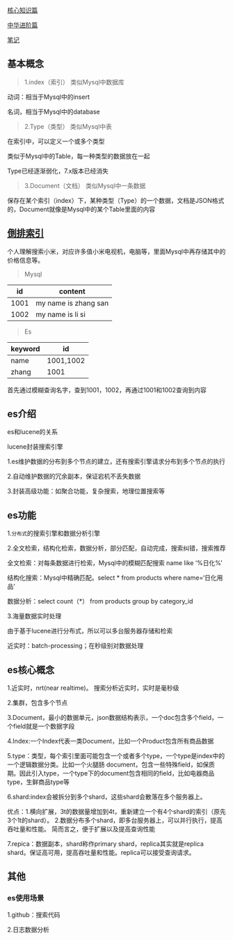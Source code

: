 [核心知识篇](https://www.bilibili.com/video/BV1q4411H78W?from=search&seid=13530847718984283373)

[中华进阶篇](https://www.bilibili.com/video/BV1p4411h7gy?from=search&seid=13530847718984283373)

[笔记](https://blog.csdn.net/tototuzuoquan/article/details/75395834)

## 基本概念

> 1.index（索引）   类似Mysql中数据库

动词：相当于Mysql中的insert

名词，相当于Mysql中的database 

> 2.Type（类型）  类似Mysql中表

在索引中，可以定义一个或多个类型

类似于Mysql中的Table，每一种类型的数据放在一起

Type已经逐渐弱化，7.x版本已经消失

> 3.Document（文档）  类似Mysql中一条数据

保存在某个索引（index）下，某种类型（Type）的一个数据，文档是JSON格式的，Document就像是Mysql中的某个Table里面的内容

## [倒排索引](https://www.sohu.com/a/306244095_463994)

个人理解搜索小米，对应许多值小米电视机，电脑等，里面Mysql中再存储其中的价格信息等。

> Mysql

| id   | content              |
| ---- | -------------------- |
| 1001 | my name is zhang san |
| 1002 | my name is li si     |

> Es

| keyword | id        |
| ------- | --------- |
| name    | 1001,1002 |
| zhang   | 1001      |

首先通过模糊查询名字，查到1001，1002，再通过1001和1002查询到内容

## es介绍

es和lucene的关系

lucene封装搜索引擎

1.es维护数据的分布到多个节点的建立，还有搜索引擎请求分布到多个节点的执行

2.自动维护数据的冗余副本，保证宕机不丢失数据

3.封装高级功能：如聚合功能，复杂搜索，地理位置搜索等

## es功能

1.```分布式```的搜索引擎和数据分析引擎

2.全文检索，结构化检索，数据分析，部分匹配，自动完成，搜索纠错，搜索推荐

全文检索：对每条数据进行检索，Mysql中的模糊匹配搜索  name like ‘%日化%’

结构化搜索：Mysql中精确匹配。select * from products where name=‘日化用品’

数据分析：select count（*） from products group by category_id

3.海量数据实时处理

由于基于lucene进行分布式，所以可以多台服务器存储和检索

近实时：batch-processing；在秒级别对数据处理

## es核心概念

1.近实时，nrt(near realtime)。 搜索分析近实时，实时是毫秒级

2.集群，包含多个节点

3.Document，最小的数据单元，json数据结构表示，一个doc包含多个field，一个field就是一个数据字段

4.Index:一个Index代表一类Document，比如一个Product包含所有商品数据

5.type：类型，每个索引里面可能包含一个或者多个type，一个type是index中的一个逻辑数据分类。比如一个火腿肠 document，包含一些特殊field，如保质期。因此引入type，一个type下的document包含相同的field，比如电器商品type，生鲜商品type等

6.shard:index会被拆分到多个shard，这些shard会散落在多个服务器上。

优点：1.横向扩展，3t的数据量增加到4t，重新建立一个有4个shard的索引（原先3个1t的shard）。 2.数据分布多个shard，即多台服务器上，可以并行执行，提高吞吐量和性能。    简而言之，便于扩展以及提高查询性能

7.repica：数据副本，shard称作primary shard，replica其实就是replica shard。保证高可用，提高吞吐量和性能。replica可以接受查询请求。

## 其他

### es使用场景

1.github：搜索代码

2.日志数据分析